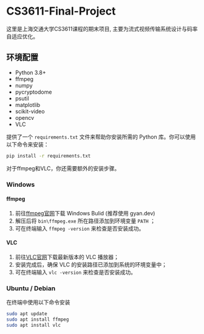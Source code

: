 # CS3611-Final-Project

这里是上海交通大学CS3611课程的期末项目, 主要为流式视频传输系统设计与码率自适应优化。

## 环境配置

- Python 3.8+
- ffmpeg
- numpy
- pycryptodome 
- psutil
- matplotlib
- scikit-video
- opencv
- VLC

提供了一个 `requirements.txt` 文件来帮助你安装所需的 Python 库。你可以使用以下命令来安装：

```bash
pip install -r requirements.txt
```

对于ffmpeg和VLC，你还需要额外的安装步骤。

### Windows

#### ffmpeg

1. 前往[ffmpeg官网](https://ffmpeg.org/download.html)下载 Windows Bulid (推荐使用 gyan.dev)
2. 解压后将 `bin\ffmpeg.exe` 所在路径添加到环境变量 `PATH` ；
3. 可在终端输入 `ffmpeg -version` 来检查是否安装成功。

#### VLC
1. 前往[VLC官网](https://www.videolan.org/vlc/)下载最新版本的 VLC 播放器；
2. 安装完成后，确保 VLC 的安装路径已添加到系统的环境变量中；
3. 可在终端输入 `vlc -version` 来检查是否安装成功。

### Ubuntu / Debian

在终端中使用以下命令安装

```bash
sudo apt update 
sudo apt install ffmpeg
sudo apt install vlc
```

